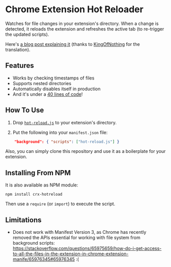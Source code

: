 # Chrome Extension Hot Reloader

Watches for file changes in your extension's directory. When a change is detected, it reloads the extension and refreshes the active tab (to re-trigger the updated scripts).

Here's [a blog post explaining it](https://60devs.com/hot-reloading-for-chrome-extensions.html) (thanks to [KingOfNothing](https://habrahabr.ru/users/KingOfNothing/) for the translation).

## Features

- Works by checking timestamps of files
- Supports nested directories
- Automatically disables itself in production
- And it's under a <a href="https://github.com/xpl/crx-hotreload/blob/master/hot-reload.js">40 lines of code</a>!

## How To Use

1. Drop [`hot-reload.js`](https://github.com/xpl/crx-hotreload/blob/master/hot-reload.js) to your extension's directory.

2. Put the following into your `manifest.json` file:

```json
    "background": { "scripts": ["hot-reload.js"] }
```

Also, you can simply clone this repository and use it as a boilerplate for your extension.

## Installing From NPM

It is also available as NPM module:

```
npm install crx-hotreload
```

Then use a `require` (or `import`) to execute the script.

## Limitations

- Does not work with Manifest Version 3, as Chrome has recently removed the APIs essential for working with file system from background scripts: https://stackoverflow.com/questions/65975659/how-do-i-get-access-to-all-the-files-in-the-extension-in-chrome-extension-manife/65976345#65976345 :(
